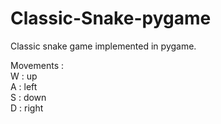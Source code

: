 # Classic-Snake-pygame
Classic snake game implemented in pygame.

Movements :\
W : up\
A : left\
S : down\
D : right
